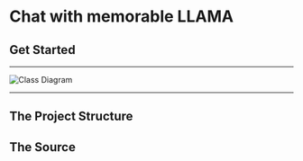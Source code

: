 # Chat with memorable LLAMA 

## Get Started 
---

![Class Diagram](http://www.plantuml.com/plantuml/proxy?src=https://raw.githubusercontent.com/Skkuhodomo/llama_chat_memory/main/sequence.puml)

---

The Project Structure
----

The Source
----
